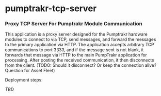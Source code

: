 # pumptrakr-tcp-server

### Proxy TCP Server For Pumptrakr Module Communication

This application is a proxy server designed for the Pumptrakr hardware modules to connect to via TCP, send messages, and forward the messages to the primary application via HTTP. The application accepts arbitrary TCP communications to port 3333, and if the message sent is not blank, it forwards that message via HTTP to the main PumpTrakr application for processing. After posting the received communication, it then disconnects from the client. (TODO: Should it disconnect? Or keep the connection alive? Question for Asset Fleet)

Deployment steps:

_TBD_
